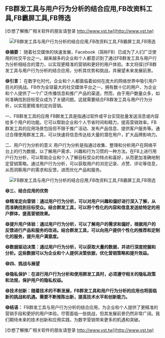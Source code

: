 ## **FB群发工具与用户行为分析的结合应用,FB改资料工具,FB霸屏工具,FB筛选**

[😍想了解推广相关软件的朋友请登录 http://www.vst.tw](http://www.vst.tw)

 <center><img src="https://vst.tw/MP4/tuiguang/png/4.png" alt="FB群发工具与用户行为分析的结合应用,FB改资料工具,FB霸屏工具,FB筛选"></center>

**😄摘要：**
随着社交媒体的快速发展，Facebook（简称FB）已成为了人们广泛使用的社交平台之一。越来越多的企业和个人都意识到了通过FB群发工具与用户行为分析相结合的潜力，以实现更精准的营销和更好的用户体验。本文将探讨FB群发工具与用户行为分析的结合应用，分析其优势和挑战，并展望未来发展前景。

**😄引言：**
在数字化时代，企业和个人都面临着如何在庞大的网络世界中吸引用户目光的挑战。FB作为全球最大的社交媒体平台之一，拥有数十亿的用户，为企业和个人提供了一个广泛传播信息和推广产品的渠道。然而，由于用户数量众多，如何准确找到目标受众成为了关键问题。这就需要结合FB群发工具与用户行为分析，以实现更精准的定向营销。

一、FB群发工具的应用
FB群发工具是指通过软件或平台实现批量发送消息或内容给多个用户的功能。它可以帮助企业和个人节省时间和精力，提高营销效率。FB群发工具的应用场景包括但不限于推广活动、发布产品信息、提供客户服务等。通过合理使用群发工具，可以快速将信息传达给大量的潜在用户，扩大品牌影响力。

二、用户行为分析的意义
用户行为分析是指通过收集、整理和分析用户在网络平台上的行为数据，以了解用户需求、兴趣和行为习惯的一种方法。在FB上进行用户行为分析，可以帮助企业和个人了解目标受众的特点和喜好，从而更加准确地制定营销策略。通过用户行为分析，可以获取用户的浏览记录、点赞、评论等信息，从而洞察用户的需求和反馈，进而优化产品和服务。

 <center><img src="https://vst.tw/MP4/tuiguang/png/8.png" alt="FB群发工具与用户行为分析的结合应用,FB改资料工具,FB霸屏工具,FB筛选"></center>

**😄三、结合应用的优势**

**😄精准定向营销：通过用户行为分析，可以对用户兴趣和偏好进行深入了解，从而准确找到目标受众。结合群发工具，可以将个性化的内容和信息发送给特定的用户群体，提高营销效果。**

**😄提升用户体验：通过用户行为分析，可以了解用户的需求和偏好，根据用户的反馈进行产品和服务的改进。结合群发工具，可以向用户提供个性化的推荐和定制化的服务，提升用户满意度。**

**😄数据驱动决策：通过用户行为分析，可以获取大量的数据，并进行深度挖掘和分析。这些数据可以为企业和个人提供决策依据，优化营销策略和提升效益。**

**😄四、挑战与展望**

**😄隐私保护：在进行用户行为分析和使用群发工具时，必须遵守相关的隐私政策和法规，保护用户的隐私权益。**

**😄技术创新：随着技术的不断发展，FB群发工具和用户行为分析的应用也将面临新的挑战和机遇。需要不断推陈出新，提高技术水平和创新能力。**

**😄结语：**
FB群发工具与用户行为分析的结合应用，为企业和个人提供了更精准的营销手段和更好的用户体验。尽管面临一些挑战，但其发展前景仍然非常广阔。我们期待未来的技术创新和应用实践，为数字营销带来更多的机遇和突破。

[😍想了解推广相关软件的朋友请登录 http://www.vst.tw](http://www.vst.tw)



